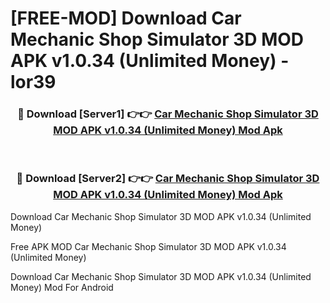 # [FREE-MOD] Download Car Mechanic Shop Simulator 3D MOD APK v1.0.34 (Unlimited Money) - lor39


<div align="center">
<h3>🔴 Download [Server1] 👉👉 <a href="https://apk-comot.site?title=Car_Mechanic_Shop_Simulator_3D_MOD_APK_v1.0.34_(Unlimited_Money)">Car Mechanic Shop Simulator 3D MOD APK v1.0.34 (Unlimited Money) Mod Apk</a></h3><br>

<h3>🔴 Download [Server2] 👉👉 <a href="https://apk-comot.site?title=Car_Mechanic_Shop_Simulator_3D_MOD_APK_v1.0.34_(Unlimited_Money)">Car Mechanic Shop Simulator 3D MOD APK v1.0.34 (Unlimited Money) Mod Apk</a></h3>
</div>



Download Car Mechanic Shop Simulator 3D MOD APK v1.0.34 (Unlimited Money) 

Free APK MOD Car Mechanic Shop Simulator 3D MOD APK v1.0.34 (Unlimited Money) 

Download Car Mechanic Shop Simulator 3D MOD APK v1.0.34 (Unlimited Money) Mod For Android
